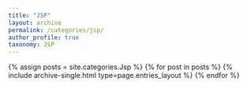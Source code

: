 ```yaml
---
title: "JSP"
layout: archive
permalink: /categories/jsp/
author_profile: true
taxonomy: JSP
---
```



{% assign posts = site.categories.Jsp %}
{% for post in posts %} {% include archive-single.html type=page.entries_layout %} {% endfor %}
